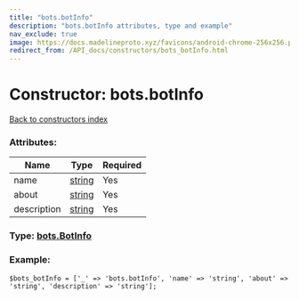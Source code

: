 ```yaml
---
title: "bots.botInfo"
description: "bots.botInfo attributes, type and example"
nav_exclude: true
image: https://docs.madelineproto.xyz/favicons/android-chrome-256x256.png
redirect_from: /API_docs/constructors/bots_botInfo.html
---
```

# Constructor: bots.botInfo  
[Back to constructors index](/API_docs/constructors/index.html)



### Attributes:

| Name     |    Type       | Required |
|----------|---------------|----------|
|name|[string](/API_docs/types/string.html) | Yes|
|about|[string](/API_docs/types/string.html) | Yes|
|description|[string](/API_docs/types/string.html) | Yes|



### Type: [bots.BotInfo](/API_docs/types/bots.BotInfo.html)


### Example:

```
$bots_botInfo = ['_' => 'bots.botInfo', 'name' => 'string', 'about' => 'string', 'description' => 'string'];
```  
